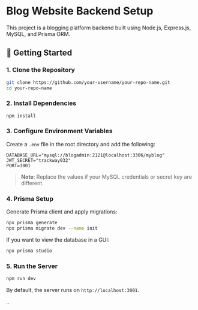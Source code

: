 # Blog Website Backend Setup

This project is a blogging platform backend built using Node.js, Express.js, MySQL, and Prisma ORM.

## 🚀 Getting Started

### 1. Clone the Repository

```bash
git clone https://github.com/your-username/your-repo-name.git
cd your-repo-name
```

### 2. Install Dependencies

```bash
npm install
```

### 3. Configure Environment Variables

Create a `.env` file in the root directory and add the following:

```env
DATABASE_URL="mysql://blogadmin:2121@localhost:3306/myblog"
JWT_SECRET="trackway032"
PORT=3001
```

> **Note**: Replace the values if your MySQL credentials or secret key are different.

### 4. Prisma Setup

Generate Prisma client and apply migrations:

```bash
npx prisma generate
npx prisma migrate dev --name init
```

If you want to view the database in a GUI:

```bash
npx prisma studio
```

### 5. Run the Server

```bash
npm run dev
```

By default, the server runs on `http://localhost:3001`.

..


